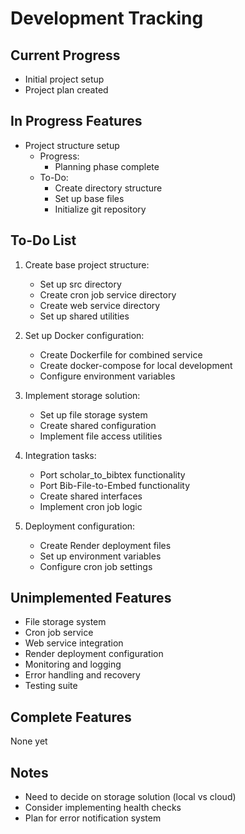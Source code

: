 # Development Tracking

## Current Progress
- Initial project setup
- Project plan created

## In Progress Features
- Project structure setup
  - Progress:
    - Planning phase complete
  - To-Do:
    - Create directory structure
    - Set up base files
    - Initialize git repository

## To-Do List
1. Create base project structure:
   - Set up src directory
   - Create cron job service directory
   - Create web service directory
   - Set up shared utilities

2. Set up Docker configuration:
   - Create Dockerfile for combined service
   - Create docker-compose for local development
   - Configure environment variables

3. Implement storage solution:
   - Set up file storage system
   - Create shared configuration
   - Implement file access utilities

4. Integration tasks:
   - Port scholar_to_bibtex functionality
   - Port Bib-File-to-Embed functionality
   - Create shared interfaces
   - Implement cron job logic

5. Deployment configuration:
   - Create Render deployment files
   - Set up environment variables
   - Configure cron job settings

## Unimplemented Features
- File storage system
- Cron job service
- Web service integration
- Render deployment configuration
- Monitoring and logging
- Error handling and recovery
- Testing suite

## Complete Features
None yet

## Notes
- Need to decide on storage solution (local vs cloud)
- Consider implementing health checks
- Plan for error notification system 